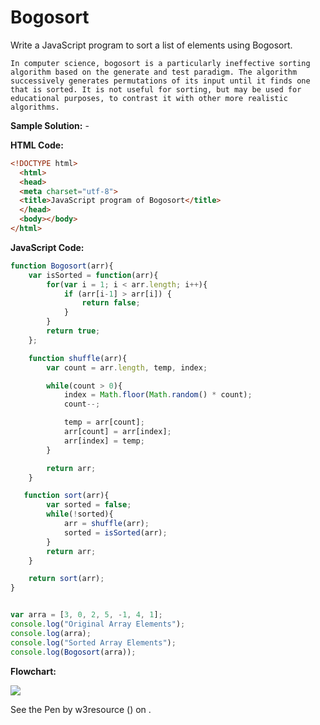 # Bogosort

Write a JavaScript program to sort a list of elements using Bogosort.

```
In computer science, bogosort is a particularly ineffective sorting algorithm based on the generate and test paradigm. The algorithm successively generates permutations of its input until it finds one that is sorted. It is not useful for sorting, but may be used for educational purposes, to contrast it with other more realistic algorithms.
```

**Sample Solution:** -

**HTML Code:**

```html
<!DOCTYPE html>
  <html>
  <head>
  <meta charset="utf-8">
  <title>JavaScript program of Bogosort</title>
  </head>
  <body></body>
</html>

```

**JavaScript Code:**

```js
function Bogosort(arr){
    var isSorted = function(arr){
        for(var i = 1; i < arr.length; i++){
            if (arr[i-1] > arr[i]) {
                return false;
            }
        }
        return true;
    };

    function shuffle(arr){
        var count = arr.length, temp, index;

        while(count > 0){
            index = Math.floor(Math.random() * count);
            count--;

            temp = arr[count];
            arr[count] = arr[index];
            arr[index] = temp;
        }

        return arr;
    }

   function sort(arr){
        var sorted = false;
        while(!sorted){
            arr = shuffle(arr);
            sorted = isSorted(arr);
        }
        return arr;
    }

    return sort(arr);
}


var arra = [3, 0, 2, 5, -1, 4, 1]; 
console.log("Original Array Elements"); 
console.log(arra); 
console.log("Sorted Array Elements"); 
console.log(Bogosort(arra));

```

**Flowchart:**

![](https://www.w3resource.com/w3r_images/searching-and-sorting-algorithm-exercise-14.png)  

<section class="expand-codepen"><p data-height="380" data-theme-id="0" data-slug-hash="jGLepN" data-default-tab="js,result" data-user="w3resource" data-embed-version="2" data-pen-title="JavaScript - common-editor-exercises" data-editable="true" class="codepen">See the Pen by w3resource () on .</p><codepen></codepen></section>
